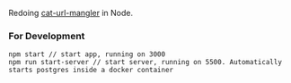Redoing [cat-url-mangler](https://github.com/loopDelicious/cat-url-mangler) in Node.

### For Development

    npm start // start app, running on 3000
    npm run start-server // start server, running on 5500. Automatically starts postgres inside a docker container
